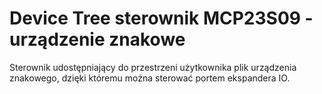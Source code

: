 # Device Tree sterownik MCP23S09 - urządzenie znakowe
Sterownik udostępniający do przestrzeni użytkownika plik urządzenia znakowego, dzięki któremu można sterować portem ekspandera IO.